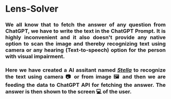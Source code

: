 # Lens-Solver

### <p align="justify">We all know that to fetch the answer of any question from ChatGPT, we have to write the text in the ChatGPT Prompt. It is highly inconvenient and it also doesn't provide any native option to scan the image and thereby recognizing text using camera or any hearing (Text-to-speech) option for the person with visual impairment.</p>

### <p align="justify">Here we have created a AI assitant named <a href="https://colab.research.google.com/drive/17zls-tJJMykx4apjpt9FXOBZDf4mEEoL#scrollTo=ThWcPTn7p9PF"><em><u>Stella</u></em></a> to recognize the text using camera 📷 or from image 🖼️ and then we are feeding the data to ChatGPT API for fetching the answer. The answer is then shown to the screen 💻 of the user.</p>

